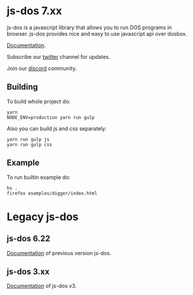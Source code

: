 # js-dos 7.xx


js-dos is a javascript library that allows you to run DOS programs in browser. js-dos provides nice and easy to use javascript api over dosbox.

[Documentation](https://js-dos.com/).

Subscribe our [twitter](https://twitter.com/doszone_db/) channel for updates. 

Join our [discord](https://discord.com/invite/hMVYEbG) community.

## Building

To build whole project do:
```
yarn
NODE_ENV=production yarn run gulp
```

Also you can build js and css separately:

```
yarn run gulp js
yarn run gulp css
```

## Example

To run builtin example do:

```
hs .
firefox examples/digger/index.html
```


# Legacy js-dos

## js-dos 6.22

[Documentation](https://js-dos.com/index_6.22.html) of previous version js-dos.

## js-dos 3.xx

[Documentation](https://js-dos.com/index_v3.html) of js-dos v3.
